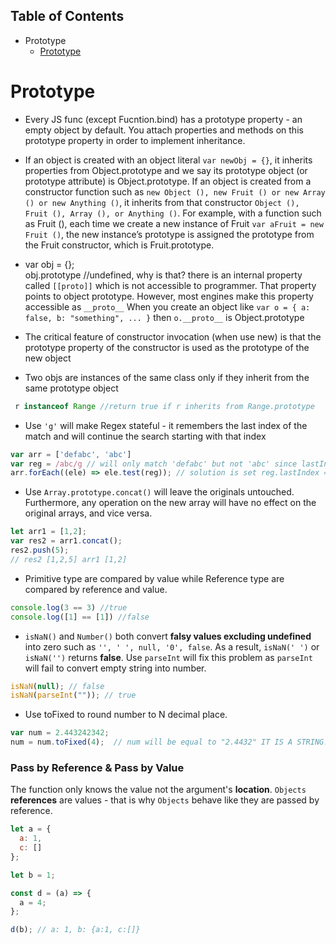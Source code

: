 ## Table of Contents

* Prototype
  * [Prototype](#prototype)

# Prototype
* Every JS func (except Fucntion.bind) has a prototype property - an empty object by default. You attach properties and methods on this prototype property in order to implement inheritance. 

* If an object is created with an object literal `var newObj = {}`, it inherits properties from Object.prototype and we say its prototype object (or prototype attribute) is Object.prototype.
If an object is created from a constructor function such as `new Object (), new Fruit () or new Array () or new Anything ()`, it inherits from that constructor `Object (), Fruit (), Array (), or Anything ()`. For example, with a function such as Fruit (), each time we create a new instance of Fruit `var aFruit = new Fruit ()`, the new instance’s prototype is assigned the prototype from the Fruit constructor, which is Fruit.prototype.

* var obj = {};  
obj.prototype //undefined, why is that? there is an internal property called `[[proto]]` which is not accessible to programmer. That property points to object prototype. However, most engines make this property accessible as `__proto__` 
When you create an object like `var o = { a: false, b: "something", ... }` then `o.__proto__` is Object.prototype

* The critical feature of constructor invocation (when use new) is that the prototype property of the constructor is used as the prototype of the new object

* Two objs are instances of the same class only if they inherit from the same prototype object
```javascript
 r instanceof Range //return true if r inherits from Range.prototype
```

* Use `'g'` will make Regex stateful - it remembers the last index of the match and will continue the search starting with that index
```javascript
var arr = ['defabc', 'abc'] 
var reg = /abc/g // will only match 'defabc' but not 'abc' since lastIndex is 4 
arr.forEach((ele) => ele.test(reg)); // solution is set reg.lastIndex = 0 after each match
```

* Use `Array.prototype.concat()` will leave the originals untouched. Furthermore, any operation on the new array will have no effect on the original arrays, and vice versa.
```javascript
let arr1 = [1,2];
var res2 = arr1.concat();
res2.push(5);
// res2 [1,2,5] arr1 [1,2]
```

* Primitive type are compared by value while Reference type are compared by reference and value.
```javascript
console.log(3 == 3) //true
console.log([1] == [1]) //false
```

* `isNaN()` and `Number()` both convert **falsy values excluding undefined** into zero such as `'', ' ', null, '0', false`. As a result, `isNaN(' ')` or `isNaN('')` returns **false**. Use `parseInt` will fix this problem as `parseInt` will fail to convert empty string into number.
```javascript
isNaN(null); // false
isNaN(parseInt("")); // true
```

* Use toFixed to round number to N decimal place.
```javascript
var num = 2.443242342;
num = num.toFixed(4);  // num will be equal to "2.4432" IT IS A STRING!!!
```

### Pass by Reference & Pass by Value
The function only knows the value not the argument's **location**.
`Objects` **references** are values - that is why `Objects` behave like they are passed by reference.
```javascript
let a = {
  a: 1,
  c: []
};

let b = 1;

const d = (a) => {
  a = 4;
};

d(b); // a: 1, b: {a:1, c:[]}
```















